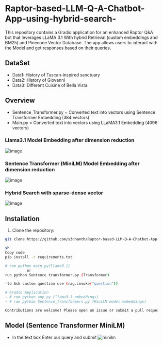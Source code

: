 # Raptor-based-LLM-Q-A-Chatbot-App-using-hybrid-search-

This repository contains a Gradio application for an enhanced Raptor Q&A bot that leverages LLaMA 3.1 With hybrid Retrieval (custom embeddings and BM25) and Pinecone Vector Database. The app allows users to interact with the Model and get responses based on their queries.

## DataSet

- Data1: History of Tuscan-inspired sanctuary
- Data2: History of Giovanni
- Data3: Different Cuisine of Bella Vista

## Overview
- Sentence_Transformer.py = Converted text into vectors using Sentence Transformer Embedding (384 vectors)
- Main.py = Converted text into vectors using LLaMA3.1 Embedding (4096 vectors)
### Llama3.1 Model Embedding after dimension reduction
![image](https://github.com/user-attachments/assets/9d715cba-22b0-4e6c-a3da-01b88dac268a)
  
### Sentence Transformer (MiniLM) Model Embedding after dimension reduction
![image](https://github.com/user-attachments/assets/fb82b515-3bfc-47cb-96fb-21694d65dde1)

### Hybrid Search with sparse-dense vector

![image](https://github.com/user-attachments/assets/4ad8c914-746a-4072-b1c4-e93a57066a68)

## Installation

1. Clone the repository:

```sh
git clone https://github.com/s3dhanth/Raptor-based-LLM-Q-A-Chatbot-App-using-hybrid-search-.git

sh
Copy code
pip install -r requirements.txt

# run python main.py(llama3.1)
          or
run python Sentence_transformer.py (Transformer)

-to Ask custom question use (rag.invoke("question")) 

# Gradio Application
- # run python app.py (llama3.1 embeddings)
- # run python Sentence_transformers.py (MiniLM model embeddings)

Contributions are welcome! Please open an issue or submit a pull request for any improvements or bug fixes.
```
## Model (Sentence Transformer MiniLM) 
- In the text box Enter our query and submit 
![minilm](https://github.com/user-attachments/assets/cd40599d-2576-43c2-b099-99b760715919)


